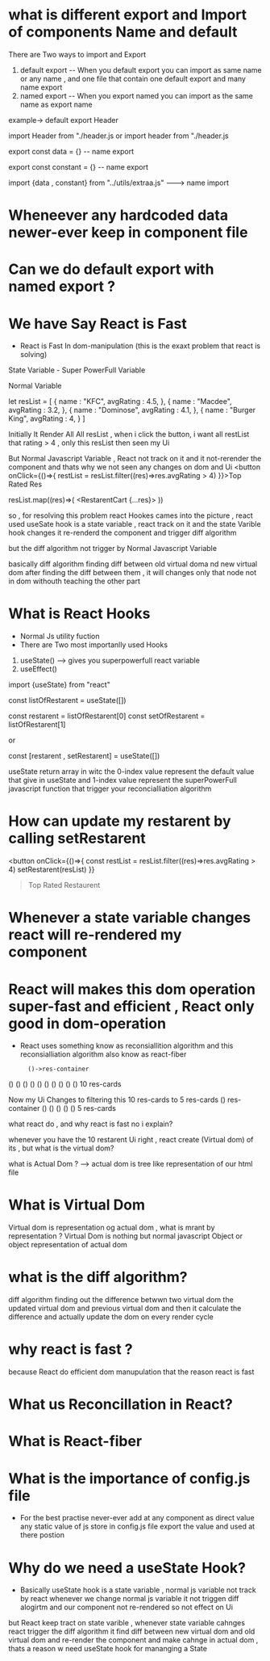 # what is different export and Import of components Name and default

There are Two ways to import and Export
1) default export -- When you default export you can import as same name or any name , and one file that contain one default export and many name export
2) named export -- When you export named you can import as the same name as export name

example-> default export Header

import Header from "./header.js
or
import header from "./header.js

export const data = {} -- name export

export const constant = {} -- name export

import {data , constant} from "../utils/extraa.js" ---> name import

# Wheneever any hardcoded data newer-ever keep in component file

# Can we do default export with named export ?

# We have Say React is Fast
 - React is Fast In dom-manipulation (this is the exaxt problem that react is solving)

 State Variable - Super PowerFull Variable

 Normal Variable 

 let resList = [
    {
        name : "KFC",
        avgRating : 4.5,
    },
    {
        name : "Macdee",
        avgRating : 3.2,
    },
    {
        name : "Dominose",
        avgRating : 4.1,
    },
    {
        name : "Burger King",
        avgRating : 4,
    }
 ]

Initially It Render All All resList ,
when i click the button, i want all restList that rating > 4 , only this resList then seen my Ui

But Normal Javascript Variable , React not track on it and it not-rerender the component and thats why we not seen any changes on dom and Ui
<button onClick={()=>{
    restList = resList.filter((res)=>res.avgRating > 4)
}}>Top Rated Res</button>

resList.map((res)=>(
    <RestarentCart {...res}>
))

so , for resolving this problem react Hookes cames into the picture , react used useSate hook is a state variable , react track on it and the state Varible hook changes it re-renderd the component and trigger diff algorithm

but the diff algorithm not trigger by Normal Javascript Variable

basically diff algorithm finding diff between old virtual doma nd new virtual dom after finding the diff between them , it will changes only that node not in dom withouth teaching the other part

# What is React Hooks
- Normal Js utility fuction
 - There are Two most importanlly used Hooks
 1) useState() --> gives you superpowerfull react variable
 2) useEffect()

 import {useState} from "react"

 const listOfRestarent = useState([])

 const restarent =  listOfRestarent[0]
 const setOfRestarent = listOfRestarent[1]

 or

 const [restarent , setRestarent] = useState([])

 useState return array in witc the 0-index value represent the default value that give in useState and 1-index value represent the superPowerFull javascript function that trigger your reconcialliation algorithm

# How can update my restarent by calling setRestarent

<button onClick={()=>{
     const restList = resList.filter((res)=>res.avgRating > 4)
     setRestarent(resList) 
}}
>Top Rated Restaurent</button>

# Whenever a state variable changes react will re-rendered my component

# React will makes this dom operation super-fast and efficient , React only good in dom-operation

- React uses something know as reconsiallition algorithm and this reconsialliation algorithm also know as react-fiber

        ()->res-container
() () () () () () () () () () 10 res-cards

Now my Ui Changes to filtering this 10 res-cards to 5 res-cards
         () res-container
    ()  ()  ()  ()  () 5 res-cards

what react do , and why react is fast no i explain?

whenever you have the 10 restarent Ui right  , react create (Virtual dom) of its , but what is the virtual dom?

what is Actual Dom  ? --> actual dom is tree like representation of our html file

# What is Virtual Dom
Virtual dom is representation og actual dom , what is mrant by representation ? 
Virtual Dom is nothing but normal javascript Object or object representation of actual dom

# what is the diff algorithm?
diff algorithm finding out the difference betwwn two virtual dom the updated virtual dom and previous virtual dom and then it calculate the difference and actually update the dom on every render cycle

# why react is fast ?
because React do efficient dom manupulation
that the reason react is fast

# What us Reconcillation in React?


# What is React-fiber

# What is the importance of config.js file
- For the best practise never-ever add at any component as direct value any static value of js store in config.js file export the value and used at there postion

# Why do we need a useState Hook?
- Basically useState hook is a state variable , normal js variable not track by react whenever we change normal js variable it not triggen diff alogirtm and our component not re-rendered so not effect on Ui

but React keep tract on state varible , whenever state variable cahnges react trigger the diff algorithm it find diff between new virtual dom and old virtual dom and re-render the component and make cahnge in actual dom , thats a reason w need useState hook for mananging a State

